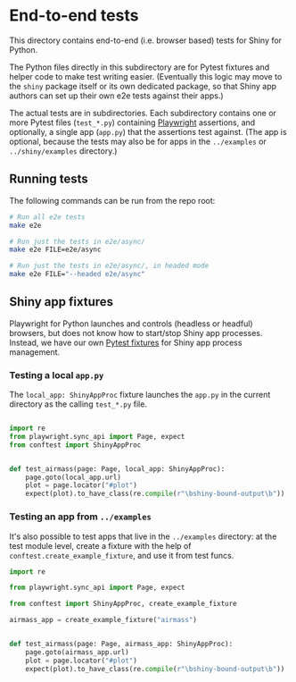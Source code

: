 # End-to-end tests

This directory contains end-to-end (i.e. browser based) tests for Shiny for Python.

The Python files directly in this subdirectory are for Pytest fixtures and helper code
to make test writing easier. (Eventually this logic may move to the `shiny` package
itself or its own dedicated package, so that Shiny app authors can set up their own e2e
tests against their apps.)

The actual tests are in subdirectories. Each subdirectory contains one or more Pytest
files (`test_*.py`) containing [Playwright](https://playwright.dev/python/) assertions,
and optionally, a single app (`app.py`) that the assertions test against. (The app is
optional, because the tests may also be for apps in the `../examples` or `../shiny/examples` directory.)

## Running tests

The following commands can be run from the repo root:

```sh
# Run all e2e tests
make e2e

# Run just the tests in e2e/async/
make e2e FILE=e2e/async

# Run just the tests in e2e/async/, in headed mode
make e2e FILE="--headed e2e/async"
```

## Shiny app fixtures

Playwright for Python launches and controls (headless or headful) browsers, but does not
know how to start/stop Shiny app processes. Instead, we have our own [Pytest
fixtures](https://docs.pytest.org/en/latest/explanation/fixtures.html) for
Shiny app process management.

### Testing a local `app.py`

The `local_app: ShinyAppProc` fixture launches the `app.py` in the current directory
as the calling `test_*.py` file.

```python

import re
from playwright.sync_api import Page, expect
from conftest import ShinyAppProc


def test_airmass(page: Page, local_app: ShinyAppProc):
    page.goto(local_app.url)
    plot = page.locator("#plot")
    expect(plot).to_have_class(re.compile(r"\bshiny-bound-output\b"))
```

### Testing an app from `../examples`

It's also possible to test apps that live in the `../examples` directory: at the test
module level, create a fixture with the help of `conftest.create_example_fixture`, and
use it from test funcs.

```python
import re

from playwright.sync_api import Page, expect

from conftest import ShinyAppProc, create_example_fixture

airmass_app = create_example_fixture("airmass")


def test_airmass(page: Page, airmass_app: ShinyAppProc):
    page.goto(airmass_app.url)
    plot = page.locator("#plot")
    expect(plot).to_have_class(re.compile(r"\bshiny-bound-output\b"))
```
